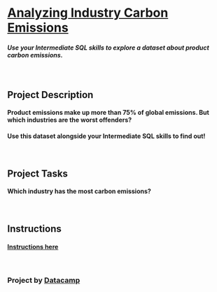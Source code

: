# [Analyzing Industry Carbon Emissions](https://app.datacamp.com/learn/projects/analyzing_industry_carbon_emissions)

##### Use your Intermediate SQL skills to explore a dataset about product carbon emissions.

<br>

## Project Description

#### Product emissions make up more than 75% of global emissions. But which industries are the worst offenders?

#### Use this dataset alongside your Intermediate SQL skills to find out!

<br>

## Project Tasks

#### Which industry has the most carbon emissions?

<br>

## Instructions

#### [Instructions here](Instructions.md)

<br>

### Project by [Datacamp](https://app.datacamp.com/)
